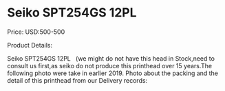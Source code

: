 # Seiko SPT254GS 12PL

Price: USD:500-500

Product Details:

Seiko SPT254GS 12PL   (we might do not have this head in Stock,need to consult us first,as seiko do not produce this printhead over 15 years.The following photo were take in earlier 2019.
Photo about the packing and the detail of this printhead from our Delivery records: